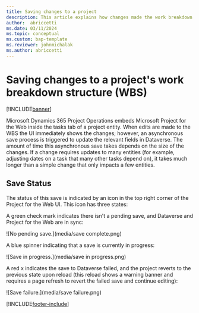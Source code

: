 ```yaml
--- 
title: Saving changes to a project 
description: This article explains how changes made the work breakdown structure are saved to Dataverse.
author:  abriccetti
ms.date: 03/11/2024  
ms.topic: conceptual
ms.custom: bap-template
ms.reviewer: johnmichalak
ms.author: abriccetti
--- 
```


# Saving changes to a project's work breakdown structure (WBS)

[!INCLUDE[banner](../includes/banner.md)]

Microsoft Dynamics 365 Project Operations embeds Microsoft Project for the Web inside the tasks tab of a project entity. When edits are made to the WBS the UI immediately shows the changes; however, an asynchronous save process is triggered to update the relevant fields in Dataverse. The amount of time this asynchronous save takes depends on the size of the changes. If a change requires updates to many entities (for example, adjusting dates on a task that many other tasks depend on), it takes much longer than a simple change that only impacts a few entities.

## Save Status

The status of this save is indicated by an icon in the top right corner of the Project for the Web UI. This icon has three states:

A green check mark indicates there isn't a pending save, and Dataverse and Project for the Web are in sync:

![No pending save.](media/save complete.png)

A blue spinner indicating that a save is currently in progress:

![Save in progress.](media/save in progress.png)

A red x indicates the save to Dataverse failed, and the project reverts to the previous state upon reload (this reload shows a warning banner and requires a page refresh to revert the failed save and continue editing):

![Save failure.](media/save failure.png)

[!INCLUDE[footer-include](../includes/footer-banner.md)]
